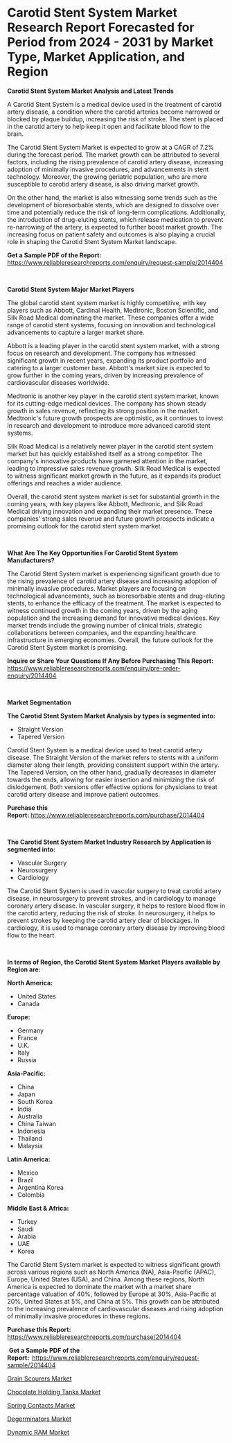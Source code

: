 <p><h1>Carotid Stent System Market Research Report Forecasted for Period from 2024 -  2031 by Market Type, Market Application, and Region</h1></p><p><strong>Carotid Stent System Market Analysis and Latest Trends</strong></p>
<p><p>A Carotid Stent System is a medical device used in the treatment of carotid artery disease, a condition where the carotid arteries become narrowed or blocked by plaque buildup, increasing the risk of stroke. The stent is placed in the carotid artery to help keep it open and facilitate blood flow to the brain.</p><p>The Carotid Stent System Market is expected to grow at a CAGR of 7.2% during the forecast period. The market growth can be attributed to several factors, including the rising prevalence of carotid artery disease, increasing adoption of minimally invasive procedures, and advancements in stent technology. Moreover, the growing geriatric population, who are more susceptible to carotid artery disease, is also driving market growth.</p><p>On the other hand, the market is also witnessing some trends such as the development of bioresorbable stents, which are designed to dissolve over time and potentially reduce the risk of long-term complications. Additionally, the introduction of drug-eluting stents, which release medication to prevent re-narrowing of the artery, is expected to further boost market growth. The increasing focus on patient safety and outcomes is also playing a crucial role in shaping the Carotid Stent System Market landscape.</p></p>
<p><strong>Get a Sample PDF of the Report:&nbsp;</strong> <a href="https://www.reliableresearchreports.com/enquiry/request-sample/2014404">https://www.reliableresearchreports.com/enquiry/request-sample/2014404</a></p>
<p>&nbsp;</p>
<p><strong>Carotid Stent System Major Market Players</strong></p>
<p><p>The global carotid stent system market is highly competitive, with key players such as Abbott, Cardinal Health, Medtronic, Boston Scientific, and Silk Road Medical dominating the market. These companies offer a wide range of carotid stent systems, focusing on innovation and technological advancements to capture a larger market share.</p><p>Abbott is a leading player in the carotid stent system market, with a strong focus on research and development. The company has witnessed significant growth in recent years, expanding its product portfolio and catering to a larger customer base. Abbott's market size is expected to grow further in the coming years, driven by increasing prevalence of cardiovascular diseases worldwide.</p><p>Medtronic is another key player in the carotid stent system market, known for its cutting-edge medical devices. The company has shown steady growth in sales revenue, reflecting its strong position in the market. Medtronic's future growth prospects are optimistic, as it continues to invest in research and development to introduce more advanced carotid stent systems.</p><p>Silk Road Medical is a relatively newer player in the carotid stent system market but has quickly established itself as a strong competitor. The company's innovative products have garnered attention in the market, leading to impressive sales revenue growth. Silk Road Medical is expected to witness significant market growth in the future, as it expands its product offerings and reaches a wider audience.</p><p>Overall, the carotid stent system market is set for substantial growth in the coming years, with key players like Abbott, Medtronic, and Silk Road Medical driving innovation and expanding their market presence. These companies' strong sales revenue and future growth prospects indicate a promising outlook for the carotid stent system market.</p></p>
<p>&nbsp;</p>
<p><strong>What Are The Key Opportunities For Carotid Stent System Manufacturers?</strong></p>
<p><p>The Carotid Stent System market is experiencing significant growth due to the rising prevalence of carotid artery disease and increasing adoption of minimally invasive procedures. Market players are focusing on technological advancements, such as bioresorbable stents and drug-eluting stents, to enhance the efficacy of the treatment. The market is expected to witness continued growth in the coming years, driven by the aging population and the increasing demand for innovative medical devices. Key market trends include the growing number of clinical trials, strategic collaborations between companies, and the expanding healthcare infrastructure in emerging economies. Overall, the future outlook for the Carotid Stent System market is promising.</p></p>
<p><strong>Inquire or Share Your Questions If Any Before Purchasing This Report:</strong> <a href="https://www.reliableresearchreports.com/enquiry/pre-order-enquiry/2014404">https://www.reliableresearchreports.com/enquiry/pre-order-enquiry/2014404</a></p>
<p>&nbsp;</p>
<p><strong>Market Segmentation</strong></p>
<p><strong>The Carotid Stent System Market Analysis by types is segmented into:</strong></p>
<p><ul><li>Straight Version</li><li>Tapered Version</li></ul></p>
<p><p>Carotid Stent System is a medical device used to treat carotid artery disease. The Straight Version of the market refers to stents with a uniform diameter along their length, providing consistent support within the artery. The Tapered Version, on the other hand, gradually decreases in diameter towards the ends, allowing for easier insertion and minimizing the risk of dislodgement. Both versions offer effective options for physicians to treat carotid artery disease and improve patient outcomes.</p></p>
<p><strong>Purchase this Report:&nbsp;</strong><a href="https://www.reliableresearchreports.com/purchase/2014404">https://www.reliableresearchreports.com/purchase/2014404</a></p>
<p>&nbsp;</p>
<p><strong>The Carotid Stent System Market Industry Research by Application is segmented into:</strong></p>
<p><ul><li>Vascular Surgery</li><li>Neurosurgery</li><li>Cardiology</li></ul></p>
<p><p>The Carotid Stent System is used in vascular surgery to treat carotid artery disease, in neurosurgery to prevent strokes, and in cardiology to manage coronary artery disease. In vascular surgery, it helps to restore blood flow in the carotid artery, reducing the risk of stroke. In neurosurgery, it helps to prevent strokes by keeping the carotid artery clear of blockages. In cardiology, it is used to manage coronary artery disease by improving blood flow to the heart.</p></p>
<p>&nbsp;</p>
<p><strong>In terms of Region, the Carotid Stent System Market Players available by Region are:</strong></p>
<p>
    <p> <strong> North America: </strong>
        <ul>
            <li>United States</li>
            <li>Canada</li>
        </ul>
        </p> 
    <p> <strong> Europe: </strong>
        <ul>
            <li>Germany</li>
            <li>France</li>
            <li>U.K.</li>
            <li>Italy</li>
            <li>Russia</li>
        </ul>
        </p> 
    <p> <strong> Asia-Pacific: </strong>
        <ul>
            <li>China</li>
            <li>Japan</li>
            <li>South Korea</li>
            <li>India</li>
            <li>Australia</li>
            <li>China Taiwan</li>
            <li>Indonesia</li>
            <li>Thailand</li>
            <li>Malaysia</li>
        </ul>
        </p> 
    <p> <strong> Latin America: </strong>
        <ul>
            <li>Mexico</li>
            <li>Brazil</li>
            <li>Argentina Korea</li>
            <li>Colombia</li>
        </ul>
        </p> 
    <p> <strong> Middle East & Africa: </strong>
        <ul>
            <li>Turkey</li>
            <li>Saudi</li>
            <li>Arabia</li>
            <li>UAE</li>
            <li>Korea</li>
        </ul>
    </p>
    </p>
<p><p>The Carotid Stent System market is expected to witness significant growth across various regions such as North America (NA), Asia-Pacific (APAC), Europe, United States (USA), and China. Among these regions, North America is expected to dominate the market with a market share percentage valuation of 40%, followed by Europe at 30%, Asia-Pacific at 20%, United States at 5%, and China at 5%. This growth can be attributed to the increasing prevalence of cardiovascular diseases and rising adoption of minimally invasive procedures in these regions.</p></p>
<p><strong>Purchase this Report: </strong><a href="https://www.reliableresearchreports.com/purchase/2014404">https://www.reliableresearchreports.com/purchase/2014404</a></p>
<p>&nbsp;<strong>Get a Sample PDF of the Report:&nbsp;&nbsp;</strong><a href="https://www.reliableresearchreports.com/enquiry/request-sample/2014404">https://www.reliableresearchreports.com/enquiry/request-sample/2014404</a></p>
<p><strong></strong></p>
<p><p><a href="https://lydian-appliance-61d.notion.site/Grain-Scourers-Market-Analysis-and-Market-Size-Global-Industry-Overview-Market-Segmentation-and-Fo-61e38d97b8164c43ad893a5b3ea18977">Grain Scourers Market</a></p><p><a href="https://summer-dogwood-3e9.notion.site/Chocolate-Holding-Tanks-Market-Research-Report-Provides-Critical-Insights-that-can-help-Shape-Busine-085a1d957b6d42efb81768439dbc555f">Chocolate Holding Tanks Market</a></p><p><a href="https://view.publitas.com/reportprime-1/spring-contacts-market-analysis-examines-its-scope-on-growth-opportunities-and-forecasted-trends-spanning-from-2024-to-2031/">Spring Contacts Market</a></p><p><a href="https://forested-sushi-9b0.notion.site/Degerminators-Market-Research-Report-The-Key-To-Successful-Business-Strategy-Forecasted-for-Period--3897ec14944e4aab96e04f61b55c9bb4">Degerminators Market</a></p><p><a href="https://view.publitas.com/reportprime-1/dynamic-ram-market-offer-valuable-insights-into-market-size-market-share-market-trends-and-projections-spanning-from-2024-to-2031/">Dynamic RAM Market</a></p></p>
